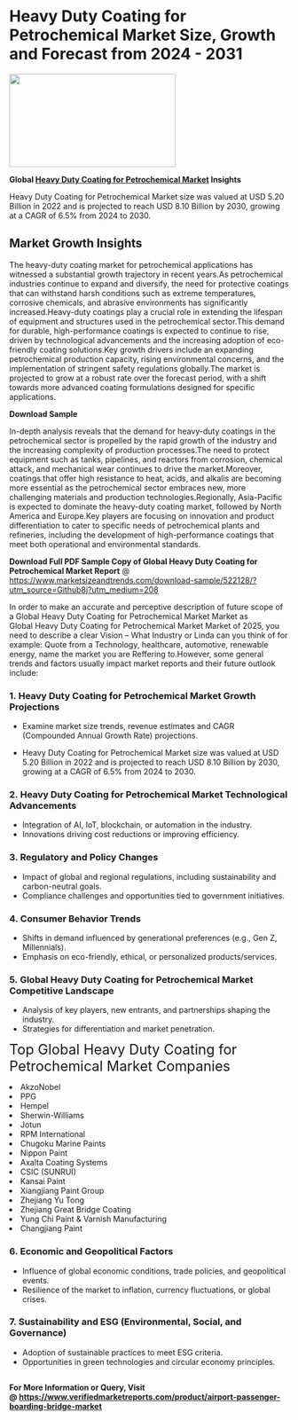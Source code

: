 <H1>Heavy Duty Coating for Petrochemical Market Size, Growth and Forecast from 2024 - 2031</H1><img class="aligncenter size-medium wp-image-584254" src="https://thirdeyenews.in/wp-content/uploads/2024/09/Global-Market-Research-300x168.jpeg" alt="" width="300" height="168" /><p><strong>Global&nbsp;<a href="https://www.marketsizeandtrends.com/download-sample/522128/?utm_source=Github8j?utm_medium=208">Heavy Duty Coating for Petrochemical Market</a> Insights</strong></p><p>Heavy Duty Coating for Petrochemical Market size was valued at USD 5.20 Billion in 2022 and is projected to reach USD 8.10 Billion by 2030, growing at a CAGR of 6.5% from 2024 to 2030.</p><p><h2>Market Growth Insights</h2> <p>The heavy-duty coating market for petrochemical applications has witnessed a substantial growth trajectory in recent years.As petrochemical industries continue to expand and diversify, the need for protective coatings that can withstand harsh conditions such as extreme temperatures, corrosive chemicals, and abrasive environments has significantly increased.Heavy-duty coatings play a crucial role in extending the lifespan of equipment and structures used in the petrochemical sector.This demand for durable, high-performance coatings is expected to continue to rise, driven by technological advancements and the increasing adoption of eco-friendly coating solutions.Key growth drivers include an expanding petrochemical production capacity, rising environmental concerns, and the implementation of stringent safety regulations globally.The market is projected to grow at a robust rate over the forecast period, with a shift towards more advanced coating formulations designed for specific applications.</p> <p><strong>Download Sample</strong></p> <p>In-depth analysis reveals that the demand for heavy-duty coatings in the petrochemical sector is propelled by the rapid growth of the industry and the increasing complexity of production processes.The need to protect equipment such as tanks, pipelines, and reactors from corrosion, chemical attack, and mechanical wear continues to drive the market.Moreover, coatings that offer high resistance to heat, acids, and alkalis are becoming more essential as the petrochemical sector embraces new, more challenging materials and production technologies.Regionally, Asia-Pacific is expected to dominate the heavy-duty coating market, followed by North America and Europe.Key players are focusing on innovation and product differentiation to cater to specific needs of petrochemical plants and refineries, including the development of high-performance coatings that meet both operational and environmental standards.</p> <p><span class=""><strong>Download Full PDF Sample Copy of Global Heavy Duty Coating for Petrochemical Market Report</strong> @ <a href="https://www.marketsizeandtrends.com/download-sample/522128/?utm_source=Github8j?utm_medium=208" target="_blank">https://www.marketsizeandtrends.com/download-sample/522128/?utm_source=Github8j?utm_medium=208</a></span></p><p>In order to make an accurate and perceptive description of future scope of a Global&nbsp;Heavy Duty Coating for Petrochemical Market Market as Global&nbsp;Heavy Duty Coating for Petrochemical Market Market of 2025, you need to describe a clear Vision &ndash; What Industry or Linda can you think of for example: Quote from a Technology, healthcare, automotive, renewable energy, name the market you are Reffering to.However, some general trends and factors usually impact market reports and their future outlook include:</p><h3>1.&nbsp;<strong>Heavy Duty Coating for Petrochemical Market Growth Projections</strong></h3><ul><li>Examine market size trends, revenue estimates and CAGR (Compounded Annual Growth Rate) projections.</li><li><p>Heavy Duty Coating for Petrochemical Market size was valued at USD 5.20 Billion in 2022 and is projected to reach USD 8.10 Billion by 2030, growing at a CAGR of 6.5% from 2024 to 2030.</p></li></ul><h3>2.&nbsp;<strong>Heavy Duty Coating for Petrochemical Market Technological Advancements</strong></h3><ul><li>Integration of AI, IoT, blockchain, or automation in the industry.</li><li>Innovations driving cost reductions or improving efficiency.</li></ul><h3>3.&nbsp;<strong>Regulatory and Policy Changes</strong></h3><ul><li>Impact of global and regional regulations, including sustainability and carbon-neutral goals.</li><li>Compliance challenges and opportunities tied to government initiatives.</li></ul><h3>4.&nbsp;<strong>Consumer Behavior Trends</strong></h3><ul><li>Shifts in demand influenced by generational preferences (e.g., Gen Z, Millennials).</li><li>Emphasis on eco-friendly, ethical, or personalized products/services.</li></ul><h3>5.&nbsp;<strong>Global Heavy Duty Coating for Petrochemical Market Competitive Landscape</strong></h3><ul><li>Analysis of key players, new entrants, and partnerships shaping the industry.</li><li>Strategies for differentiation and market penetration.</li></ul><p data-pm-slice="1 1 []"><span style="color: inherit; font-family: inherit; font-size: 25px;">Top Global Heavy Duty Coating for Petrochemical Market Companies</span></p><div class="" data-test-id=""><p><li>AkzoNobel</li><li> PPG</li><li> Hempel</li><li> Sherwin-Williams</li><li> Jotun</li><li> RPM International</li><li> Chugoku Marine Paints</li><li> Nippon Paint</li><li> Axalta Coating Systems</li><li> CSIC (SUNRUI)</li><li> Kansai Paint</li><li> Xiangjiang Paint Group</li><li> Zhejiang Yu Tong</li><li> Zhejiang Great Bridge Coating</li><li> Yung Chi Paint & Varnish Manufacturing</li><li> Changjiang Paint</li></p></div><h3>6.&nbsp;<strong>Economic and Geopolitical Factors</strong></h3><ul><li>Influence of global economic conditions, trade policies, and geopolitical events.</li><li>Resilience of the market to inflation, currency fluctuations, or global crises.</li></ul><h3>7.&nbsp;<strong>Sustainability and ESG (Environmental, Social, and Governance)</strong></h3><ul><li>Adoption of sustainable practices to meet ESG criteria.</li><li>Opportunities in green technologies and circular economy principles.</li></ul><h2><strong style="font-size: 14px;">For More Information or Query, Visit @&nbsp;</strong><a style="background-color: #ffffff; font-size: 14px;" href="https://www.marketsizeandtrends.com/report/heavy-duty-coating-for-petrochemical-market/" target="_blank">https://www.verifiedmarketreports.com/product/airport-passenger-boarding-bridge-market</a></h2>